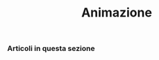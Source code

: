 ﻿---
title: Animazione
type: docs
weight: 50
url: /it/python-net/animation/
---
### **Articoli in questa sezione**


